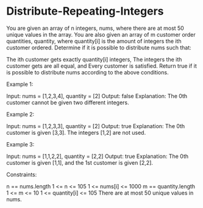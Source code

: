 # Distribute-Repeating-Integers

You are given an array of n integers, nums, where there are at most 50 unique values in the array. You are also given an array of m customer order quantities, quantity, where quantity[i] is the amount of integers the ith customer ordered. Determine if it is possible to distribute nums such that:

The ith customer gets exactly quantity[i] integers,
The integers the ith customer gets are all equal, and
Every customer is satisfied.
Return true if it is possible to distribute nums according to the above conditions.

 

Example 1:

Input: nums = [1,2,3,4], quantity = [2]
Output: false
Explanation: The 0th customer cannot be given two different integers.

Example 2:

Input: nums = [1,2,3,3], quantity = [2]
Output: true
Explanation: The 0th customer is given [3,3]. The integers [1,2] are not used.

Example 3:

Input: nums = [1,1,2,2], quantity = [2,2]
Output: true
Explanation: The 0th customer is given [1,1], and the 1st customer is given [2,2].
 

Constraints:

n == nums.length
1 <= n <= 105
1 <= nums[i] <= 1000
m == quantity.length
1 <= m <= 10
1 <= quantity[i] <= 105
There are at most 50 unique values in nums.
